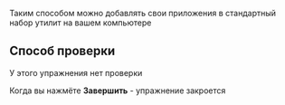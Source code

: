 Таким способом можно добавлять свои приложения в стандартный набор утилит на вашем компьютере

## Способ проверки

У этого упражнения нет проверки

Когда вы нажмёте **Завершить** - упражнение закроется